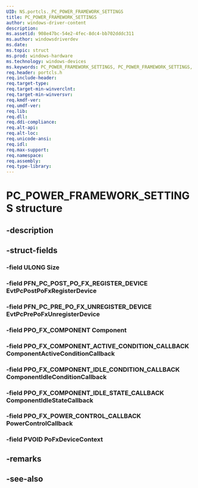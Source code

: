 ```yaml
---
UID: NS.portcls._PC_POWER_FRAMEWORK_SETTINGS
title: PC_POWER_FRAMEWORK_SETTINGS
author: windows-driver-content
description: 
ms.assetid: 908e47bc-54e2-4fec-8dc4-bb702dddc311
ms.author: windowsdriverdev
ms.date: 
ms.topic: struct
ms.prod: windows-hardware
ms.technology: windows-devices
ms.keywords: PC_POWER_FRAMEWORK_SETTINGS, PC_POWER_FRAMEWORK_SETTINGS, *PPC_POWER_FRAMEWORK_SETTINGS
req.header: portcls.h
req.include-header:
req.target-type:
req.target-min-winverclnt:
req.target-min-winversvr:
req.kmdf-ver:
req.umdf-ver:
req.lib:
req.dll:
req.ddi-compliance:
req.alt-api:
req.alt-loc:
req.unicode-ansi:
req.idl:
req.max-support:
req.namespace:
req.assembly:
req.type-library:
---
```


# PC_POWER_FRAMEWORK_SETTINGS structure

## -description



## -struct-fields

### -field ULONG Size			
 	
### -field PFN_PC_POST_PO_FX_REGISTER_DEVICE EvtPcPostPoFxRegisterDevice			
 	
### -field PFN_PC_PRE_PO_FX_UNREGISTER_DEVICE EvtPcPrePoFxUnregisterDevice			
 	
### -field PPO_FX_COMPONENT Component			
 	
### -field PPO_FX_COMPONENT_ACTIVE_CONDITION_CALLBACK ComponentActiveConditionCallback			
 	
### -field PPO_FX_COMPONENT_IDLE_CONDITION_CALLBACK ComponentIdleConditionCallback			
 	
### -field PPO_FX_COMPONENT_IDLE_STATE_CALLBACK ComponentIdleStateCallback			
 	
### -field PPO_FX_POWER_CONTROL_CALLBACK PowerControlCallback			
 	
### -field PVOID PoFxDeviceContext			
 	
## -remarks

## -see-also
